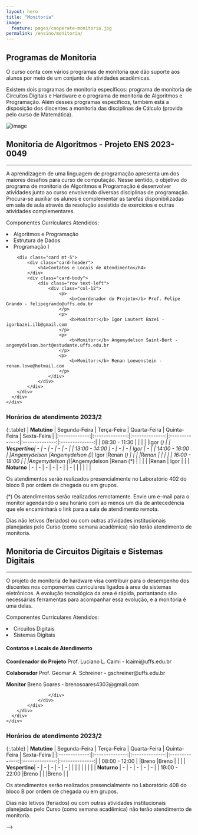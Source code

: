 ```yaml
---
layout: hero
title: "Monitoria"
image:
  feature: pages/cooperate-monitoria.jpg
permalink: /ensino/monitoria/
---
```


<section class="fdb-block">
  <div class="container">
    <div class="row align-items-center pt-2 pt-lg-5">
      <div class="col-12 col-md-8 col-lg-7">
        <h2>Programas de Monitoria</h2>
        <p class="lead">O curso conta com vários programas de monitoria que dão suporte aos alunos por meio de um conjunto de atividades acadêmicas.</p>
        <p>Existem dois programas de monitoria específicos: programa de monitoria de Circuitos Digitais e Hardware e o programa de monitoria de Algoritmos e Programação. Além desses programas específicos, também está a disposição dos discentes a monitoria das disciplinas de Cálculo (provida pelo curso de Matemática).</p>
      </div>
      <div class="col-8 col-md-4 m-auto m-md-0 ml-md-auto pt-5">
        <p><img alt="image" class="img-fluid" src="../../images/illustrations/teaching.svg"></p>
      </div>
    </div>
  </div>
</section>

<section class="mt-2 mb-5">
  <div class="container">
    <div class="row justify-content-center">
      <div class="col-12 text-left">
        <h2>Monitoria de Algoritmos - Projeto ENS 2023-0049</h2>
        <hr/>
        <p>
            A aprendizagem de uma linguagem de programação apresenta um dos maiores 
            desafios para curso de computação. Nesse sentido, o objetivo do programa 
            de monitoria de Algoritmos e Programação é desenvolver atividades junto 
            ao curso envolvendo diversas disciplinas de programação. Procura-se
            auxiliar os alunos e complementar as tarefas disponibilizadas em sala
            de aula através da resolução assistida de exercícios e outras atividades complementares.
        </p>
        <p>Componentes Curriculares Atendidos:</p>
        <li>Algoritmos e Programação</li>
        <li>Estrutura de Dados</li>
        <li>Programação I</li>

		<div class="card mt-5">
			<div class="card-header">
				<h4>Contatos e Locais de Atendimento</h4>
			</div>
			<div class="card-body">
				<div class="row text-left">
					<div class="col-12">
						<p>
							<b>Coordenador do Projeto</b> Prof. Felipe Grando - felipegrando@uffs.edu.br
						</p>
						<p>
							<b>Monitor:</b> Igor Lautert Bazei - igorbazei.ilb@gmail.com
						</p>
						<p>
							<b>Monitor:</b> Angemydelson Saint-Bert - angemydelson.bert@estudante.uffs.edu.br
						</p>
						<p>
							<b>Monitor:</b> Renan Loewenstein - renan.lowe@hotmail.com
						</p>
					</div>
				</div> 
			</div> 
        </div>
      </div>
    </div>
  </div>
</section>

<h3>Horários de atendimento 2023/2</h3>

{:.table}
|  **Matutino** |  Segunda-Feira |   Terça-Feira  |  Quarta-Feira  |  Quinta-Feira  |  Sexta-Feira   |
|:-------------:|:--------------:|:--------------:|:--------------:|:--------------:|:--------------:|
| 08:30 - 11:30 |                |                |                |                |Igor (*)        |
| **Vespertino**|        -       |       -        |       -        |       -        |        -       |
| 13:00 - 14:00 |        -       |       -        |       -        |      Igor      |        -       |
| 14:00 - 16:00 |                |Angemydelson    |Angemydelson (*)|      Igor      |Renan (*)       |
|               |                |Renan           |                |                |                |
| 16:00 - 18:00 |                |                |Angemydelson (*)|Angemydelson    |Renan (*)       |
|               |                |                |Renan           |      Igor      |                |
|  **Noturno**  |        -       |        -       |       -        |       -        |        -       |
|       -       |                |                |                |                |                |

<p>
	Os atendimentos serão realizados presencialmente no Laboratório 402 do bloco B por ordem de chegada ou em grupos.
</p>
<p>
	(*) Os atendimentos serão realizados remotamente. Envie um e-mail para o monitor agendando o seu horário com ao menos um dia de antecedência que ele encaminhará o link para a sala de atendimento remota.
</p>
<p>
	Dias não letivos (feriados) ou com outras atividades institucionais planejadas pelo Curso (como semana acadêmica) não terão atendimento de monitoria.
</p>

<section class="mt-4 mb-4">
  <div class="container">
    <div class="row justify-content-center">
      <div class="col-12 text-left">
        <h2>Monitoria de Circuitos Digitais e Sistemas Digitais</h2>
       <!-- <div class="alert text-danger border-danger" role="alert">
            <b>Importante:</b> Infelizmente, neste semestre não houveram candidatos à monitores, e por tanto não há monitoria para esta modalidade
        </div> -->
        <hr/>
        <p>
            O projeto de monitoria de hardware visa contribuir para o desempenho dos discentes nos componentes curriculares ligados à area de sistemas eletrônicos. A evolução tecnológica da area é rápida, portantando são necessárias ferramentas para acompanhar essa evolução, e a monitoria é uma delas.
        </p>
        <p>Componentes Curriculares Atendidos:</p>
        <li>Circuitos Digitais</li>
        <li>Sistemas Digitais</li>
        <!--<li>Organização de Computadores</li>-->
        <div class="card mt-4">
            <div class="card-header">
                <h4>Contatos e Locais de Atendimento</h4>
            </div>
            <div class="card-body">
                <div class="row text-left">
                    <div class="col-12">
                        <p>
                            <b>Coordenador do Projeto</b> Prof. Luciano L. Caimi - lcaimi@uffs.edu.br
                        </p>
                        <p>
							              <b>Colaborador</b> Prof. Geomar A. Schreiner - gschreiner@uffs.edu.br
						            </p>
                        <p>
							              <b>Monitor</b> Breno Soares - brenosoares4303@gmail.com
						            </p>

                    </div>
                </div> 
            </div> 
        </div>
      </div>
    </div>
  </div>
</section> 

<h3>Horários de atendimento 2023/2</h3>

{:.table}
|  **Matutino** |  Segunda-Feira |   Terça-Feira  |  Quarta-Feira  |  Quinta-Feira  |  Sexta-Feira   |
|:-------------:|:--------------:|:--------------:|:--------------:|:--------------:|:--------------:|
| 08:00 - 12:00 |                |Breno           |Breno           |                |                |
| **Vespertino**|        -       |       -        |       -        |       -        |        -       |
|               |                |                |                |                |                |
|  **Noturno**  |        -       |        -       |       -        |       -        |        -       |
| 19:00 - 22:00 |Breno           |                |                |Breno           |                |

<p>
	Os atendimentos serão realizados presencialmente no Laboratório 408 do bloco B por ordem de chegada ou em grupos.
</p>
<p>
	Dias não letivos (feriados) ou com outras atividades institucionais planejadas pelo Curso (como semana acadêmica) não terão atendimento de monitoria.
</p>

<!-- <h3>Horários de atendimento 2021/1</h3> -->


<!-- <section class="mt-4 mb-4">
  <div class="container">
    <div class="row justify-content-center">
      <div class="col-12 text-left">
        <h2>Monitoria de Cálculo</h2>
        <hr/>
        <p>
            A monitoria de cálculo tem como objetivo auxiliar aqueles alunos que sentem dificuldade no raciocínio matemático, por ser uma área que geralmente apresenta maiores desafios. 
             O programa tem a modalidade online, onde o aluno pode enviar suas duvidas para o monitor atráves das redes sociais e ter um atendimento mais rápido. 
        </p>
        <p>Componentes Curriculares Atendidos:</p>
<!--         <li>Cáculo A</li>
        <li>Cáculo B</li>
        <li>Cáculo C</li>
        <li>Cáculo I</li>
        <li>Cáculo II</li>
        <div class="card mt-4">
            <div class="card-header">
                <h4>Contatos e Locais de Atendimento</h4>
            </div>
            <div class="card-body">
                <div class="row text-left">
                    <div class="col-12">
                        <p>
                            <b>Prof.</b> Milton Kist - milton.kist@uffs.edu.br
                        </p>
                        <p>
                            <b>Monitor:</b> Marcos Vinícius Farfus Cavalli - marcos.farfus@gmail.com - (49) 9 9172-5393
                        </p>
                    </div>
                </div> 
            </div> 
        </div>
      </div>
    </div>
  </div>
</section> -->

<!-- <h3>Horários de atendimento 2021/1</h3> --> -->

<!-- {:.table}
|  **Matutino** |  Segunda-Feira |   Terça-Feira  | Quarta-Feira | Quinta-Feira |   Sexta-Feira  |
|:-------------:|:--------------:|:--------------:|:------------:|:------------:|:--------------:|
| 10:10 - 11:00 | Monitoria      | Monitoria      | -            |  -           | -              |
| 11:00 - 11:50 | Monitoria      | Monitoria      | -            |  -           | -              |
|**Vespertino** |                |                |              |              |                |
| 13:30 - 14:20 | -              | -              | Monitoria    | Monitoria    | -              |
| 14:20 - 15:10 | -              | -              | Monitoria    | Monitoria    | -              |
| 15:10 - 16:00 | -              | -              |  -           |  -           | -              |
| 16:20 - 17:10 | -              | -              |  -           |  -           | -              |
| 17:10 - 18:00 | -              | -              | -            |  -           | -              |
| **Noturno**   |                |                |              |              |                |
| 18:00 - 19:00 | Monitoria      | -              | Monitoria    | Monitoria    | -              |
| 19:00 - 19:50 | Monitoria      | -              | Monitoria    | Monitoria    | -              | -->
